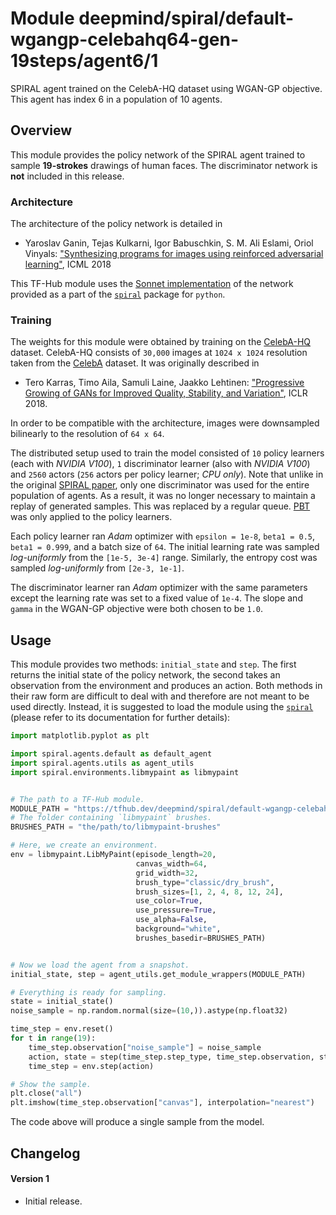 # Module deepmind/spiral/default-wgangp-celebahq64-gen-19steps/agent6/1

SPIRAL agent trained on the CelebA-HQ dataset using WGAN-GP objective. This
agent has index 6 in a population of 10 agents.

<!-- dataset: CelebA HQ -->
<!-- module-type: image-rnn-agent -->
<!-- network-architecture: Other -->
<!-- fine-tunable: false -->
<!-- format: hub -->


## Overview

This module provides the policy network of the SPIRAL agent trained to sample
**19-strokes** drawings of human faces. The discriminator network is **not**
included in this release.

### Architecture

The architecture of the policy network is detailed in

*   Yaroslav Ganin, Tejas Kulkarni, Igor Babuschkin, S. M. Ali Eslami, Oriol
    Vinyals:
    ["Synthesizing programs for images using reinforced adversarial learning"](http://proceedings.mlr.press/v80/ganin18a.html),
    ICML 2018

This TF-Hub module uses the [Sonnet implementation]() of the network provided as
a part of the [`spiral`](https://github.com/deepmind/spiral) package for
`python`.

### Training

The weights for this module were obtained by training on the
[CelebA-HQ](https://github.com/tkarras/progressive_growing_of_gans) dataset.
CelebA-HQ consists of `30,000` images at `1024 x 1024` resolution taken from the
[CelebA](http://mmlab.ie.cuhk.edu.hk/projects/CelebA.html) dataset. It was
originally described in

*   Tero Karras, Timo Aila, Samuli Laine, Jaakko Lehtinen: ["Progressive Growing
    of GANs for Improved Quality, Stability, and
    Variation"](https://research.nvidia.com/publication/2017-10_Progressive-Growing-of),
    ICLR 2018.

In order to be compatible with the architecture, images were downsampled
bilinearly to the resolution of `64 x 64`.

The distributed setup used to train the model consisted of `10` policy learners
(each with *NVIDIA V100*), `1` discriminator learner (also with *NVIDIA V100*)
and `2560` actors (`256` actors per policy learner; *CPU only*). Note that
unlike in the original
[SPIRAL paper](http://proceedings.mlr.press/v80/ganin18a.html), only one
discriminator was used for the entire population of agents. As a result, it was
no longer necessary to maintain a replay of generated samples. This was replaced
by a regular queue. [PBT](https://arxiv.org/abs/1711.09846) was only applied to
the policy learners.

Each policy learner ran *Adam* optimizer with `epsilon = 1e-8`, `beta1 = 0.5`,
`beta1 = 0.999`, and a batch size of `64`. The initial learning rate was sampled
*log-uniformly* from the `[1e-5, 3e-4]` range. Similarly, the entropy cost was
sampled *log-uniformly* from `[2e-3, 1e-1]`.

The discriminator learner ran *Adam* optimizer with the same parameters except
the learning rate was set to a fixed value of `1e-4`. The slope and `gamma` in
the WGAN-GP objective were both chosen to be `1.0`.

## Usage

This module provides two methods: `initial_state` and `step`. The first returns
the initial state of the policy network, the second takes an observation from
the environment and produces an action. Both methods in their raw form are
difficult to deal with and therefore are not meant to be used directly. Instead,
it is suggested to load the module using the
[`spiral`](https://github.com/deepmind/spiral) (please refer to its
documentation for further details):

```python
import matplotlib.pyplot as plt

import spiral.agents.default as default_agent
import spiral.agents.utils as agent_utils
import spiral.environments.libmypaint as libmypaint


# The path to a TF-Hub module.
MODULE_PATH = "https://tfhub.dev/deepmind/spiral/default-wgangp-celebahq64-gen-19steps/agent6/1"
# The folder containing `libmypaint` brushes.
BRUSHES_PATH = "the/path/to/libmypaint-brushes"

# Here, we create an environment.
env = libmypaint.LibMyPaint(episode_length=20,
                            canvas_width=64,
                            grid_width=32,
                            brush_type="classic/dry_brush",
                            brush_sizes=[1, 2, 4, 8, 12, 24],
                            use_color=True,
                            use_pressure=True,
                            use_alpha=False,
                            background="white",
                            brushes_basedir=BRUSHES_PATH)


# Now we load the agent from a snapshot.
initial_state, step = agent_utils.get_module_wrappers(MODULE_PATH)

# Everything is ready for sampling.
state = initial_state()
noise_sample = np.random.normal(size=(10,)).astype(np.float32)

time_step = env.reset()
for t in range(19):
    time_step.observation["noise_sample"] = noise_sample
    action, state = step(time_step.step_type, time_step.observation, state)
    time_step = env.step(action)

# Show the sample.
plt.close("all")
plt.imshow(time_step.observation["canvas"], interpolation="nearest")
```

The code above will produce a single sample from the model.

## Changelog

#### Version 1

*   Initial release.
